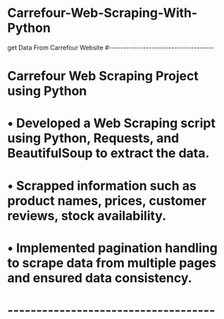 # Carrefour-Web-Scraping-With-Python
get Data From Carrefour Website
#-------------------------------------
# Carrefour Web Scraping Project using Python
# • Developed a Web Scraping script using Python, Requests, and BeautifulSoup to extract the data.
# • Scrapped information such as product names, prices, customer reviews, stock availability.
# • Implemented pagination handling to scrape data from multiple pages and ensured data consistency.
# ------------------------------------

